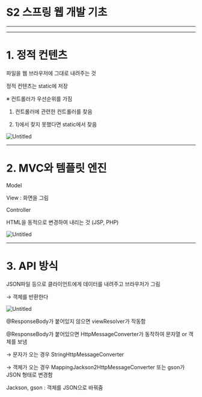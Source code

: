 # S2 스프링 웹 개발 기초

---

---

# 1. 정적 컨텐츠

파일을 웹 브라우저에 그대로 내려주는 것

정적 컨텐츠는 static에 저장

※ 컨트롤러가 우선순위를 가짐

1) 컨트롤러에 관련한 컨트롤러를 찾음

2) 1)에서 찾지 못했다면 static에서 찾음

![Untitled](S2%20%E1%84%89%E1%85%B3%E1%84%91%E1%85%B3%E1%84%85%E1%85%B5%E1%86%BC%20%E1%84%8B%E1%85%B0%E1%86%B8%20%E1%84%80%E1%85%A2%E1%84%87%E1%85%A1%E1%86%AF%20%E1%84%80%E1%85%B5%E1%84%8E%E1%85%A9%2051f371d6c9fe46fc89ec4dbffe4b062c/Untitled.png)

---

# 2. MVC와 템플릿 엔진

Model

View : 화면을 그림

Controller

HTML을 동적으로 변경하여 내리는 것 (JSP, PHP)

![Untitled](S2%20%E1%84%89%E1%85%B3%E1%84%91%E1%85%B3%E1%84%85%E1%85%B5%E1%86%BC%20%E1%84%8B%E1%85%B0%E1%86%B8%20%E1%84%80%E1%85%A2%E1%84%87%E1%85%A1%E1%86%AF%20%E1%84%80%E1%85%B5%E1%84%8E%E1%85%A9%2051f371d6c9fe46fc89ec4dbffe4b062c/Untitled%201.png)

---

# 3. API 방식

JSON파일 등으로 클라이언트에게 데이터를 내려주고 브라우저가 그림

→ 객체를 반환한다

![Untitled](S2%20%E1%84%89%E1%85%B3%E1%84%91%E1%85%B3%E1%84%85%E1%85%B5%E1%86%BC%20%E1%84%8B%E1%85%B0%E1%86%B8%20%E1%84%80%E1%85%A2%E1%84%87%E1%85%A1%E1%86%AF%20%E1%84%80%E1%85%B5%E1%84%8E%E1%85%A9%2051f371d6c9fe46fc89ec4dbffe4b062c/Untitled%202.png)

@ResponseBody가 붙어있지 않으면 viewResolver가 작동함

@ResponseBody가 붙어있으면 HttpMessageConverter가 동작하여 문자열 or 객체를 보냄 

→ 문자가 오는 경우 StringHttpMessageConverter

→ 객체가 오는 경우 MappingJackson2HttpMessageConverter 또는 gson가 JSON 형태로 변경함

Jackson, gson : 객체를 JSON으로 바꿔줌